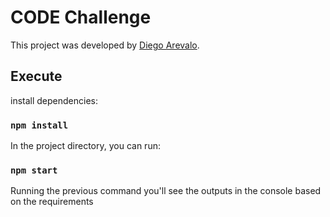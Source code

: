 # CODE Challenge

This project was developed by [Diego Arevalo](https://www.linkedin.com/in/diego2000avelar/).

## Execute
install dependencies:

### `npm install`

In the project directory, you can run:

### `npm start`

Running the previous command you'll see the outputs in the console based on the requirements

